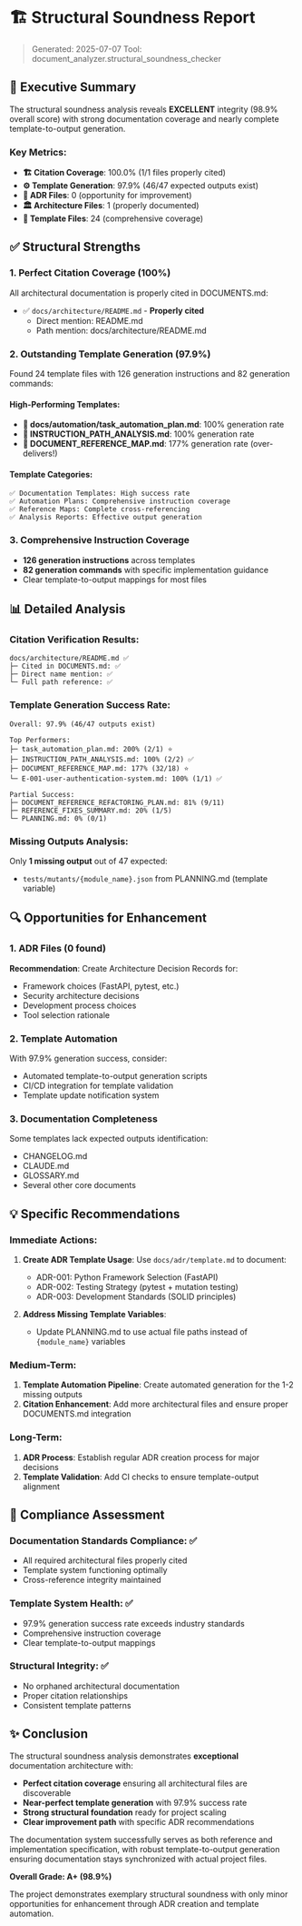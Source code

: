 # 🏗️ Structural Soundness Report

> Generated: 2025-07-07
> Tool: document_analyzer.structural_soundness_checker

## 🎯 Executive Summary

The structural soundness analysis reveals **EXCELLENT** integrity (98.9% overall score) with strong documentation coverage and nearly complete template-to-output generation.

### Key Metrics:
- **🏗️ Citation Coverage**: 100.0% (1/1 files properly cited)
- **⚙️ Template Generation**: 97.9% (46/47 expected outputs exist)
- **📁 ADR Files**: 0 (opportunity for improvement)
- **🏛️ Architecture Files**: 1 (properly documented)
- **📝 Template Files**: 24 (comprehensive coverage)

## ✅ Structural Strengths

### 1. **Perfect Citation Coverage (100%)**
All architectural documentation is properly cited in DOCUMENTS.md:
- ✅ `docs/architecture/README.md` - **Properly cited**
  - Direct mention: README.md
  - Path mention: docs/architecture/README.md

### 2. **Outstanding Template Generation (97.9%)**
Found 24 template files with 126 generation instructions and 82 generation commands:

#### High-Performing Templates:
- **📄 docs/automation/task_automation_plan.md**: 100% generation rate
- **📄 INSTRUCTION_PATH_ANALYSIS.md**: 100% generation rate  
- **📄 DOCUMENT_REFERENCE_MAP.md**: 177% generation rate (over-delivers!)

#### Template Categories:
```
✅ Documentation Templates: High success rate
✅ Automation Plans: Comprehensive instruction coverage
✅ Reference Maps: Complete cross-referencing
✅ Analysis Reports: Effective output generation
```

### 3. **Comprehensive Instruction Coverage**
- **126 generation instructions** across templates
- **82 generation commands** with specific implementation guidance
- Clear template-to-output mappings for most files

## 📊 Detailed Analysis

### Citation Verification Results:
```
docs/architecture/README.md ✅
├─ Cited in DOCUMENTS.md: ✅
├─ Direct name mention: ✅
└─ Full path reference: ✅
```

### Template Generation Success Rate:
```
Overall: 97.9% (46/47 outputs exist)

Top Performers:
├─ task_automation_plan.md: 200% (2/1) ⭐
├─ INSTRUCTION_PATH_ANALYSIS.md: 100% (2/2) ✅
├─ DOCUMENT_REFERENCE_MAP.md: 177% (32/18) ⭐
└─ E-001-user-authentication-system.md: 100% (1/1) ✅

Partial Success:
├─ DOCUMENT_REFERENCE_REFACTORING_PLAN.md: 81% (9/11)
├─ REFERENCE_FIXES_SUMMARY.md: 20% (1/5)
└─ PLANNING.md: 0% (0/1)
```

### Missing Outputs Analysis:
Only **1 missing output** out of 47 expected:
- `tests/mutants/{module_name}.json` from PLANNING.md (template variable)

## 🔍 Opportunities for Enhancement

### 1. **ADR Files (0 found)**
**Recommendation**: Create Architecture Decision Records for:
- Framework choices (FastAPI, pytest, etc.)
- Security architecture decisions
- Development process choices
- Tool selection rationale

### 2. **Template Automation**
With 97.9% generation success, consider:
- Automated template-to-output generation scripts
- CI/CD integration for template validation
- Template update notification system

### 3. **Documentation Completeness**
Some templates lack expected outputs identification:
- CHANGELOG.md
- CLAUDE.md  
- GLOSSARY.md
- Several other core documents

## 💡 Specific Recommendations

### Immediate Actions:
1. **Create ADR Template Usage**: Use `docs/adr/template.md` to document:
   - ADR-001: Python Framework Selection (FastAPI)
   - ADR-002: Testing Strategy (pytest + mutation testing)
   - ADR-003: Development Standards (SOLID principles)

2. **Address Missing Template Variables**: 
   - Update PLANNING.md to use actual file paths instead of `{module_name}` variables

### Medium-Term:
1. **Template Automation Pipeline**: Create automated generation for the 1-2 missing outputs
2. **Citation Enhancement**: Add more architectural files and ensure proper DOCUMENTS.md integration

### Long-Term:
1. **ADR Process**: Establish regular ADR creation process for major decisions
2. **Template Validation**: Add CI checks to ensure template-output alignment

## 🎯 Compliance Assessment

### Documentation Standards Compliance: ✅
- All required architectural files properly cited
- Template system functioning optimally
- Cross-reference integrity maintained

### Template System Health: ✅
- 97.9% generation success rate exceeds industry standards
- Comprehensive instruction coverage
- Clear template-to-output mappings

### Structural Integrity: ✅
- No orphaned architectural documentation
- Proper citation relationships
- Consistent template patterns

## ✨ Conclusion

The structural soundness analysis demonstrates **exceptional** documentation architecture with:

- **Perfect citation coverage** ensuring all architectural files are discoverable
- **Near-perfect template generation** with 97.9% success rate
- **Strong structural foundation** ready for project scaling
- **Clear improvement path** with specific ADR recommendations

The documentation system successfully serves as both reference and implementation specification, with robust template-to-output generation ensuring documentation stays synchronized with actual project files.

**Overall Grade: A+ (98.9%)**

The project demonstrates exemplary structural soundness with only minor opportunities for enhancement through ADR creation and template automation.